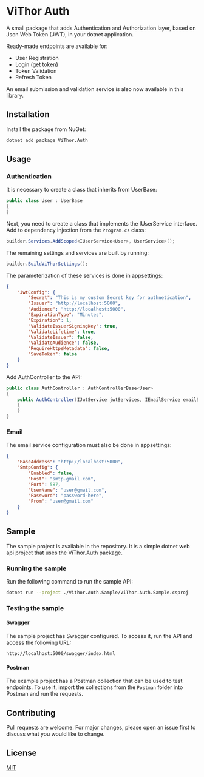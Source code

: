 # ViThor Auth

A small package that adds Authentication and Authorization layer, based on Json Web Token (JWT), in your dotnet application.

Ready-made endpoints are available for:
- User Registration
- Login (get token)
- Token Validation
- Refresh Token

An email submission and validation service is also now available in this library.


## Installation

Install the package from NuGet:

```bash
dotnet add package ViThor.Auth
```


## Usage

### Authentication

It is necessary to create a class that inherits from UserBase:

```csharp
public class User : UserBase
{    
}
```

Next, you need to create a class that implements the IUserService interface. Add to dependency injection from the `Program.cs` class:
    
```csharp
builder.Services.AddScoped<IUserService<User>, UserService>();
```

The remaining settings and services are built by running:

```csharp
builder.BuildViThorSettings();
```

The parameterization of these services is done in appsettings:

```json
{
    "JwtConfig": {
        "Secret": "This is my custom Secret key for authnetication",
        "Issuer": "http://localhost:5000",
        "Audience": "http://localhost:5000",
        "ExpirationType": "Minutes",
        "Expiration": 1,
        "ValidateIssuerSigningKey": true,
        "ValidateLifetime": true,
        "ValidateIssuer": false,
        "ValidateAudience": false,
        "RequireHttpsMetadata": false,
        "SaveToken": false
    }
}
```

Add AuthController to the API:

```csharp
public class AuthController : AuthControllerBase<User>
{
    public AuthController(IJwtService jwtServices, IEmailService emailService, IUserService<User> userService, IOptions<ViThorAuthSettings> appSettings) : base(jwtServices, emailService, userService, appSettings)
    {
    }
}
```

### Email

The email service configuration must also be done in appsettings:

```json
{
    "BaseAddress": "http://localhost:5000",
    "SmtpConfig": {
        "Enabled": false,
        "Host": "smtp.gmail.com",
        "Port": 587,
        "UserName": "user@gmail.com",
        "Password": "password-here",
        "From": "user@gmail.com"
    }
}
```


## Sample

The sample project is available in the repository. It is a simple dotnet web api project that uses the ViThor.Auth package.


### Running the sample

Run the following command to run the sample API:

```bash
dotnet run --project ./Vithor.Auth.Sample/ViThor.Auth.Sample.csproj
```

### Testing the sample

#### Swagger

The sample project has Swagger configured. To access it, run the API and access the following URL:

```bash
http://localhost:5000/swagger/index.html
```

#### Postman

The example project has a Postman collection that can be used to test endpoints. To use it, import the collections from the `Postman` folder into Postman and run the requests.



## Contributing

Pull requests are welcome. For major changes, please open an issue first to discuss what you would like to change.


## License

[MIT](https://choosealicense.com/licenses/mit/)